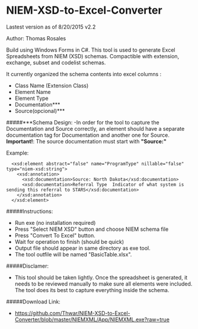 # NIEM-XSD-to-Excel-Converter

Lastest version as of 8/20/2015 v2.2 

Author: Thomas Rosales

Build using Windows Forms in C#. This tool is used to generate Excel Spreadsheets from NIEM (XSD) schemas. Compactible with extension, exchange, subset and codelist schemas.

It currently organized the schema contents into excel columns :

- Class Name (Extension Class)
- Element Name	
- Element Type
- Documentation***
- Source(opcional)***


#####***Schema Design:
-In order for the tool to capture the Documentation and Source correctly, an element should have a separate documentation tag for Documentation and another one for Source. **Important!**: The source documentation must start with **"Source:"** 

Example:

```
  <xsd:element abstract="false" name="ProgramType" nillable="false" type="niem-xsd:string">
    <xsd:annotation>
      <xsd:documentation>Source: North Dakota</xsd:documentation>
      <xsd:documentation>Referral Type	Indicator of what system is sending this referral to STARS</xsd:documentation>
    </xsd:annotation>
  </xsd:element>
```

#####Instructions:
- Run exe (no installation required)
- Press "Select NIEM XSD" button and choose NIEM schema file 
- Press "Convert To Excel" button.
- Wait for operation to finish (should be quick)
- Output file should appear in same directory as exe tool. 
- The tool outfile will be named "BasicTable.xlsx".


#####Disclamer:
- This tool should be taken lightly. Once the spreadsheet is generated, it needs to be reviewed manually to make sure all elements were included. The tool does its best to capture everything inside the schema. 


#####Download Link:
- https://github.com/Thwar/NIEM-XSD-to-Excel-Converter/blob/master/NIEMXML/App/NIEMXML.exe?raw=true
